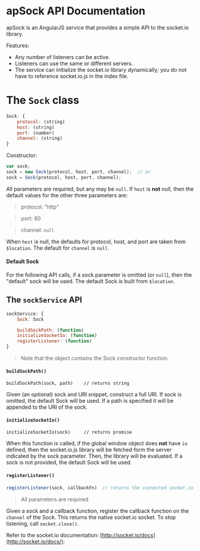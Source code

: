 # apSock API Documentation

apSock is an AngularJS service that provides a simple API to the socket.io library.

Features:

* Any number of listeners can be active.
* Listeners can use the same or different servers.
* The service can initialize the socket.io library dynamically; you do not have to reference socket.io.js in the index file.

# The ```Sock``` class

```javascript
Sock: {
    protocol: (string)
    host: (string)
    port: (number)
    channel: (string)
}
```

Constructor:

```javascript
var sock;
sock = new Sock(protocol, host, port, channel);  // or
sock = Sock(protocol, host, port, channel);
```

All parameters are required, but any may be ```null```.  If ```host``` is **not** null, then the default values for the other three parameters are:

> protocol: "http"

> port: 80

> channel: ```null```

When ```host``` is null, the defaults for protocol, host, and port are taken from ```$location```.  The default for ```channel``` is ```null```.

#### Default Sock

For the following API calls, if a sock parameter is omitted (or ```null```), then the "default" sock will be used.  The default Sock is built from ```$location```.

## The ```sockService``` API

```javascript
sockService: {
    Sock: Sock

    buildSockPath: (function)
    initializeSocketIo: (function)
    registerListener: (function)
}
```

> Note that the object contains the Sock constructor function.

#### ```buildSockPath()```

```buildSockPath(sock, path)    // returns string```

Given (an optional) sock and URI snippet, construct a full URI.  If sock is omitted, the default Sock will be used.  If a path is specified it will be appended to the URI of the sock.

#### ```initializeSocketIo()```

```initializeSocketIo(sock)     // returns promise```

When this function is called, if the global window object does **not** have ```io``` defined, then the socket.io.js library will be fetched form the server indicated by the sock parameter.  Then, the library will be evaluated.  If a sock is not provided, the default Sock will be used.

#### ```registerListener()```

```javascript
registerListener(sock, callbackFn)  // returns the connected socket.io socket
```

> All parameters are required

Given a sock and a callback function, register the callback function on the ```channel``` of the Sock.  This returns the native socket.io socket.  To stop listening, call ```socket.close()```.

Refer to the socket.io documentation: [http://socket.io/docs](http://socket.io/docs/):
